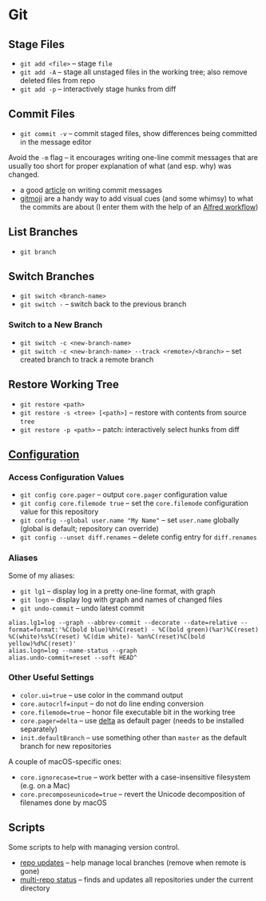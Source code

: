 # Git

## Stage Files

- `git add <file>` – stage `file`
- `git add -A` – stage all unstaged files in the working tree; also remove deleted files from repo
- `git add -p` – interactively stage hunks from diff

## Commit Files

- `git commit -v` – commit staged files, show differences being committed in the message editor

Avoid the `-m` flag – it encourages writing one-line commit messages that are usually too short for proper explanation of what (and esp. why) was changed.

- a good [article](https://chris.beams.io/posts/git-commit/) on writing commit messages
- [gitmoji](https://gitmoji.carloscuesta.me) are a handy way to add visual cues (and some whimsy) to what the commits are about (I enter them with the help of an [Alfred workflow](../apple/mac/alfred/README.md#workflows))

## List Branches

- `git branch`

## Switch Branches

- `git switch <branch-name>`
- `git switch -` – switch back to the previous branch

### Switch to a New Branch

- `git switch -c <new-branch-name>`
- `git switch -c <new-branch-name> --track <remote>/<branch>` – set created branch to track a remote branch

## Restore Working Tree

- `git restore <path>`
- `git restore -s <tree> [<path>]` – restore with contents from source `tree`
- `git restore -p <path>` – patch: interactively select hunks from diff

## [Configuration](https://git-scm.com/docs/git-config)

### Access Configuration Values

- `git config core.pager` – output `core.pager` configuration value
- `git config core.filemode true` – set the `core.filemode` configuration value for this repository
- `git config --global user.name "My Name"` – set `user.name` globally (global is default; repository can override)
- `git config --unset diff.renames` – delete config entry for `diff.renames`

### Aliases

Some of my aliases:

- `git lg1` – display log in a pretty one-line format, with graph
- `git logn` – display log with graph and names of changed files
- `git undo-commit` – undo latest commit

```etc
alias.lg1=log --graph --abbrev-commit --decorate --date=relative --format=format:'%C(bold blue)%h%C(reset) - %C(bold green)(%ar)%C(reset) %C(white)%s%C(reset) %C(dim white)- %an%C(reset)%C(bold yellow)%d%C(reset)'
alias.logn=log --name-status --graph
alias.undo-commit=reset --soft HEAD^
```

### Other Useful Settings

- `color.ui=true` – use color in the command output
- `core.autocrlf=input` – do not do line ending conversion
- `core.filemode=true` – honor file executable bit in the working tree
- `core.pager=delta` – use [delta](https://github.com/dandavison/delta) as default pager (needs to be installed separately)
- `init.defaultBranch` – use something other than `master` as the default branch for new repositories

A couple of macOS-specific ones:

- `core.ignorecase=true` – work better with a case-insensitive filesystem (e.g. on a Mac)
- `core.precomposeunicode=true` – revert the Unicode decomposition of filenames done by macOS

## Scripts

Some scripts to help with managing version control.

- [repo updates](https://github.com/teroyks/git-helpers) – help manage local branches (remove when remote is gone)
- [multi-repo status](https://github.com/teroyks/gitmstatus) – finds and updates all repositories under the current directory
